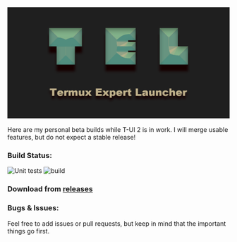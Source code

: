 <img src="https://github.com/t-e-l/artwork/raw/master/github_banner.png" data-canonical-src="https://github.com/t-e-l/artwork/raw/master/github_banner.png"  />

Here are my personal beta builds while T-UI 2 is in work.
I will merge usable features, but do not expect a stable release!


### Build Status:

![Unit tests](https://github.com/tui-expert/tui-expert2/workflows/Unit%20tests/badge.svg) ![build](https://api.travis-ci.com/tui-expert/tui-expert2.svg?branch=master) 

  

### Download from [releases](https://github.com/tui-expert/tui-expert2/releases/latest)
### Bugs & Issues:
Feel free to add issues or pull requests, but keep in mind that the important things go first.

